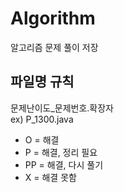 # Algorithm
알고리즘 문제 풀이 저장

## 파일명 규칙
문제난이도_문제번호.확장자   
ex) P_1300.java

* O = 해결
* P = 해결, 정리 필요  
* PP = 해결, 다시 풀기
* X = 해결 못함  
